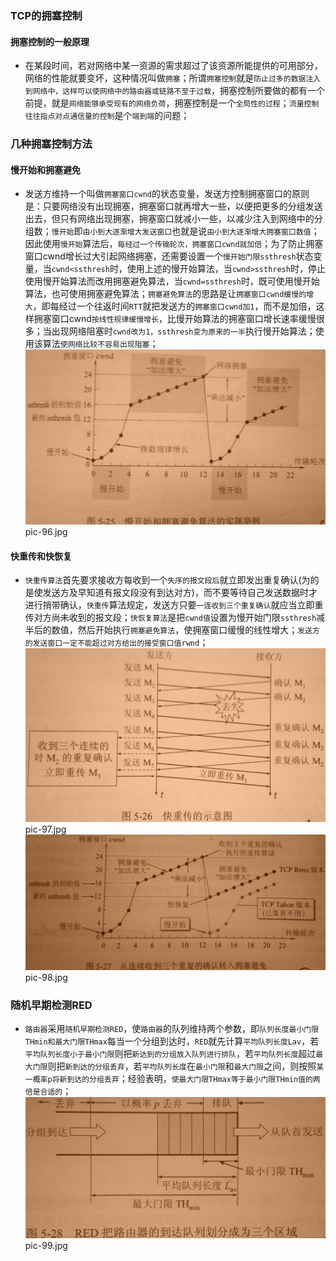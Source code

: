 ### TCP的拥塞控制
#### 拥塞控制的一般原理
+ 在某段时间，若对网络中某一资源的需求超过了该资源所能提供的可用部分，网络的性能就要变坏，这种情况叫做`拥塞`；所谓`拥塞控制`就是`防止过多的数据注入到网络中，这样可以使网络中的路由器或链路不至于过载`，拥塞控制所要做的都有一个前提，就是`网络能够承受现有的网络负荷`，拥塞控制是一个`全局性的过程`；`流量控制往往指点对点通信量的控制`是个`端到端`的问题；
### 几种拥塞控制方法
#### 慢开始和拥塞避免
+ 发送方维持一个叫做`拥塞窗口cwnd`的状态变量，发送方控制拥塞窗口的原则是：只要网络没有出现拥塞，拥塞窗口就再增大一些，以便把更多的分组发送出去，但只有网络出现拥塞，拥塞窗口就减小一些，以减少注入到网络中的分组数；`慢开始`即`由小到大逐渐增大发送窗口`也就是说`由小到大逐渐增大拥塞窗口数值`；因此使用`慢开始`算法后，`每经过一个传输轮次，拥塞窗口cwnd就加倍`；为了防止拥塞窗口cwnd增长过大引起网络拥塞，还需要设置一个`慢开始门限ssthresh`状态变量，当`cwnd<ssthresh`时，使用上述的慢开始算法，当`cwnd>ssthresh`时，停止使用慢开始算法而改用拥塞避免算法，当`cwnd=ssthresh`时，既可使用慢开始算法，也可使用拥塞避免算法；`拥塞避免算法`的思路是让`拥塞窗口cwnd缓慢的增大`，即每经过一个往返时间`RTT`就把发送方的`拥塞窗口cwnd加1`，而不是加倍，这样拥塞窗口cwnd`按线性规律缓慢增长`，比慢开始算法的拥塞窗口增长速率缓慢很多；当出现网络阻塞时`cwnd改为1，ssthresh变为原来的一半`执行慢开始算法；使用该算法`使网络比较不容易出现阻塞`；
![image](https://github.com/ningbaoqi/ComputerNetWork/blob/master/gif/pic-96.jpg)   pic-96.jpg
#### 快重传和快恢复
+ `快重传算法`首先要求接收方每收到一个`失序的报文段后`就立即发出重复确认(为的是使发送方及早知道有报文段没有到达对方)，而不要等待自己发送数据时才进行捎带确认，`快重传`算法规定，发送方只要`一连收到三个重复确认`就应当立即重传对方尚未收到的报文段；`快恢复算法`是把`cwnd值`设置为慢开始门限`ssthresh`减半后的数值，然后开始执行`拥塞避免算法`，使拥塞窗口缓慢的线性增大；`发送方的发送窗口一定不能超过对方给出的接受窗口值rwnd`；
![image](https://github.com/ningbaoqi/ComputerNetWork/blob/master/gif/pic-97.jpg)   pic-97.jpg
![image](https://github.com/ningbaoqi/ComputerNetWork/blob/master/gif/pic-98.jpg)   pic-98.jpg
### 随机早期检测RED
+ `路由器`采用`随机早期检测RED`，使`路由器`的队列维持两个参数，即`队列长度最小门限THmin和最大门限THmax`每当一个分组到达时，`RED`就先计算`平均队列长度Lav`，若`平均队列长度小于最小门限`则把`新达到的分组放入队列进行排队`，若`平均队列长度`超过`最大门限`则把`新到达的分组丢弃`，若`平均队列长度`在`最小门限`和`最大门限`之间，则按照`某一概率p将新到达的分组丢弃`；经验表明，`使最大门限THmax等于最小门限THmin值的两倍是合适的`；
![image](https://github.com/ningbaoqi/ComputerNetWork/blob/master/gif/pic-99.jpg)   pic-99.jpg
